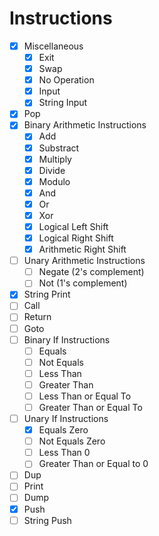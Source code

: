# Instructions

- [X] Miscellaneous
    - [X] Exit
    - [X] Swap
    - [X] No Operation
    - [X] Input
    - [X] String Input
- [X] Pop
- [X] Binary Arithmetic Instructions
    - [X] Add
    - [X] Substract
    - [X] Multiply
    - [X] Divide
    - [X] Modulo
    - [X] And
    - [X] Or
    - [X] Xor
    - [X] Logical Left Shift
    - [X] Logical Right Shift
    - [X] Arithmetic Right Shift
- [ ] Unary Arithmetic Instructions
    - [ ] Negate (2's complement)
    - [ ] Not (1's complement)
- [X] String Print
- [ ] Call
- [ ] Return
- [ ] Goto
- [ ] Binary If Instructions
    - [ ] Equals
    - [ ] Not Equals
    - [ ] Less Than
    - [ ] Greater Than
    - [ ] Less Than or Equal To
    - [ ] Greater Than or Equal To
- [ ] Unary If Instructions
    - [X] Equals Zero
    - [ ] Not Equals Zero
    - [ ] Less Than 0
    - [ ] Greater Than or Equal to 0
- [ ] Dup
- [ ] Print
- [ ] Dump
- [X] Push
- [ ] String Push
